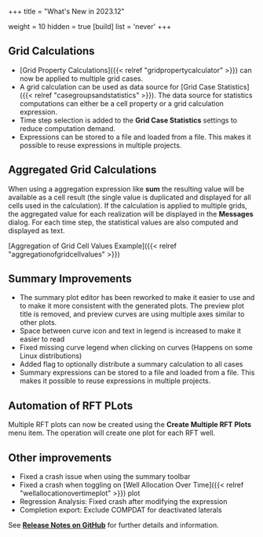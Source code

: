 +++
title = "What's New in 2023.12"

weight = 10
hidden = true
[build]
  list = 'never'
+++

## Grid Calculations

- [Grid Property Calculations]({{< relref "gridpropertycalculator" >}}) can now be applied to multiple grid cases.
- A grid calculation can be used as data source for [Grid Case Statistics]({{< relref "casegroupsandstatistics" >}}). The data source for statistics computations can either be a cell property or a grid calculation expression.
- Time step selection is added to the **Grid Case Statistics** settings to reduce computation demand.
- Expressions can be stored to a file and loaded from a file. This makes it possible to reuse expressions in multiple projects.
 
## Aggregated Grid Calculations
When using a aggregation expression like **sum** the resulting value will be available as a cell result (the single value is duplicated and displayed for all cells used in the calculation). If the calculation is applied to multiple grids, the aggregated value for each realization will be displayed in the **Messages** dialog. For each time step, the statistical values are also computed and displayed as text.

[Aggregation of Grid Cell Values Example]({{< relref "aggregationofgridcellvalues" >}})

## Summary Improvements
- The summary plot editor has been reworked to make it easier to use and to make it more consistent with the generated plots. The preview plot title is removed, and preview curves are using multiple axes similar to other plots.
- Space between curve icon and text in legend is increased to make it easier to read
- Fixed missing curve legend when clicking on curves (Happens on some Linux distributions)
- Added flag to optionally distribute a summary calculation to all cases
- Summary expressions can be stored to a file and loaded from a file. This makes it possible to reuse expressions in multiple projects.

## Automation of RFT PLots
Multiple RFT plots can now be created using the **Create Multiple RFT Plots** menu item. The operation will create one plot for each RFT well.

## Other improvements
- Fixed a crash issue when using the summary toolbar
- Fixed a crash when toggling on [Well Allocation Over Time]({{< relref "wellallocationovertimeplot" >}}) plot
- Regression Analysis: Fixed crash after modifying the expression
- Completion export: Exclude COMPDAT for deactivated laterals


See [**Release Notes on GitHub**](https://github.com/OPM/ResInsight/releases/) for further details and information.